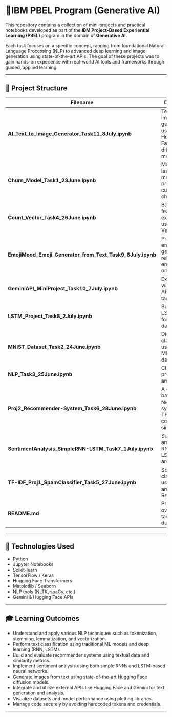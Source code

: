# 🚀IBM PBEL Program (Generative AI)

This repository contains a collection of mini-projects and practical notebooks developed as part of the **IBM Project-Based Experiential Learning (PBEL)** program in the domain of **Generative AI**.

Each task focuses on a specific concept, ranging from foundational Natural Language Processing (NLP) to advanced deep learning and image generation using state-of-the-art APIs. The goal of these projects was to gain hands-on experience with real-world AI tools and frameworks through guided, applied learning.

---

## 📁 Project Structure

| Filename | Description |
|---------|-------------|
| **AI_Text_to_Image_Generator_Task11_8July.ipynb** | Text-to-image generation using Hugging Face's diffusion models. |
| **Churn_Model_Task1_23June.ipynb** | Machine learning model to predict customer churn. |
| **Count_Vector_Task4_26June.ipynb** | Basic text feature extraction using Count Vectorization. |
| **EmojiMood_Emoji_Generator_from_Text_Task9_6July.ipynb** | Predicting emotions and generating relevant emojis based on text. |
| **GeminiAPI_MiniProject_Task10_7July.ipynb** | Experimenting with Gemini API for NLP tasks. |
| **LSTM_Project_Task8_2July.ipynb** | Building LSTM models for sequential data tasks. |
| **MNIST_Dataset_Task2_24June.ipynb** | Digit classification using the MNIST dataset. |
| **NLP_Task3_25June.ipynb** | Classical NLP preprocessing and analysis. |
| **Proj2_Recommender-System_Task6_28June.ipynb** | A content-based recommender system using TF-IDF and cosine similarity. |
| **SentimentAnalysis_SimpleRNN-LSTM_Task7_1July.ipynb** | Sentiment analysis using RNN and LSTM architectures. |
| **TF-IDF_Proj1_SpamClassifier_Task5_27June.ipynb** | Spam classification using TF-IDF and Logistic Regression. |
| **README.md** | Project overview and task descriptions. |

---

## 🧪 Technologies Used

- Python
- Jupyter Notebooks
- Scikit-learn
- TensorFlow / Keras
- Hugging Face Transformers
- Matplotlib / Seaborn
- NLP tools (NLTK, spaCy, etc.)
- Gemini & Hugging Face APIs

---

## 🎓 Learning Outcomes

- Understand and apply various NLP techniques such as tokenization, stemming, lemmatization, and vectorization.
- Perform text classification using traditional ML models and deep learning (RNN, LSTM).
- Build and evaluate recommender systems using textual data and similarity metrics.
- Implement sentiment analysis using both simple RNNs and LSTM-based neural networks.
- Generate images from text using state-of-the-art Hugging Face diffusion models.
- Integrate and utilize external APIs like Hugging Face and Gemini for text generation and analysis.
- Visualize datasets and model performance using plotting libraries.
- Manage code securely by avoiding hardcoded tokens and credentials.

---
